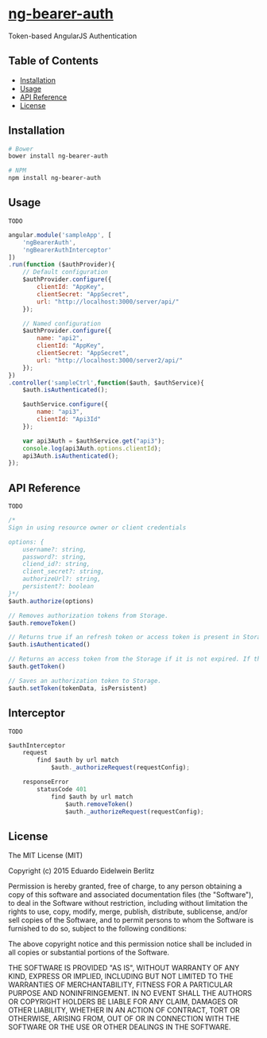 # [ng-bearer-auth](https://github.com/eberlitz/ng-bearer-auth/)

Token-based AngularJS Authentication

## Table of Contents

- [Installation](#installation)
- [Usage](#usage)
- [API Reference](#api-reference)
- [License](#license)

## Installation

```bash
# Bower
bower install ng-bearer-auth

# NPM
npm install ng-bearer-auth
```

## Usage

`TODO`

```js
angular.module('sampleApp', [
    'ngBearerAuth',
    'ngBearerAuthInterceptor'
])
.run(function ($authProvider){
    // Default configuration
    $authProvider.configure({
        clientId: "AppKey",
        clientSecret: "AppSecret",
        url: "http://localhost:3000/server/api/"
    });

    // Named configuration
    $authProvider.configure({
        name: "api2",
        clientId: "AppKey",
        clientSecret: "AppSecret",
        url: "http://localhost:3000/server2/api/"
    });
})
.controller('sampleCtrl',function($auth, $authService){
    $auth.isAuthenticated();

    $authService.configure({
        name: "api3",
        clientId: "Api3Id"
    });

    var api3Auth = $authService.get("api3");
    console.log(api3Auth.options.clientId);
    api3Auth.isAuthenticated();
});
```

## API Reference

`TODO`

```js
/*
Sign in using resource owner or client credentials

options: {
    username?: string,
    password?: string,
    cliend_id?: string,
    client_secret?: string,
    authorizeUrl?: string,
    persistent?: boolean
}*/
$auth.authorize(options)

// Removes authorization tokens from Storage.
$auth.removeToken()

// Returns true if an refresh token or access token is present in Storage and it is not expired, otherwise returns false.
$auth.isAuthenticated()

// Returns an access token from the Storage if it is not expired. If there is an Refresh Token in Storage exchange it for an access token within the server.
$auth.getToken()

// Saves an authorization token to Storage.
$auth.setToken(tokenData, isPersistent)
```

## Interceptor

`TODO`

```js
$authInterceptor
    request
        find $auth by url match
            $auth._authorizeRequest(requestConfig);

    responseError
        statusCode 401
            find $auth by url match
                $auth.removeToken()
                $auth._authorizeRequest(requestConfig); 
```

## License

The MIT License (MIT)

Copyright (c) 2015 Eduardo Eidelwein Berlitz

Permission is hereby granted, free of charge, to any person obtaining a copy
of this software and associated documentation files (the "Software"), to deal
in the Software without restriction, including without limitation the rights
to use, copy, modify, merge, publish, distribute, sublicense, and/or sell
copies of the Software, and to permit persons to whom the Software is
furnished to do so, subject to the following conditions:

The above copyright notice and this permission notice shall be included in all
copies or substantial portions of the Software.

THE SOFTWARE IS PROVIDED "AS IS", WITHOUT WARRANTY OF ANY KIND, EXPRESS OR
IMPLIED, INCLUDING BUT NOT LIMITED TO THE WARRANTIES OF MERCHANTABILITY,
FITNESS FOR A PARTICULAR PURPOSE AND NONINFRINGEMENT. IN NO EVENT SHALL THE
AUTHORS OR COPYRIGHT HOLDERS BE LIABLE FOR ANY CLAIM, DAMAGES OR OTHER
LIABILITY, WHETHER IN AN ACTION OF CONTRACT, TORT OR OTHERWISE, ARISING FROM,
OUT OF OR IN CONNECTION WITH THE SOFTWARE OR THE USE OR OTHER DEALINGS IN THE
SOFTWARE.

